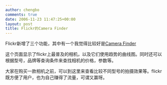 ```yaml
---
author: chengbo
comments: true
date: 2006-11-23 11:47:25+00:00
layout: post
title: Flickr的Camera Finder
---
```


Flickr新增了三个功能，其中有一个我觉得比较好是[Camera Finder](http://www.flickr.com/cameras/)

这个页面显示了flickr上最普及的相机，以及它们使用趋势的曲线图。同时还可以根据型号，品牌等查询条件来查找相机的价格，参数等。

大家在购买一款相机之前，可以到这里来查看比较不同型号的拍摄效果等。flickr既方便了用户，也为自己赚得了流量，可谓又赢呀。
